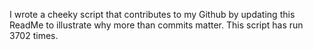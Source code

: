 I wrote a cheeky script that contributes to my Github by updating this ReadMe to illustrate why more than commits matter. This script has run 3702 times.